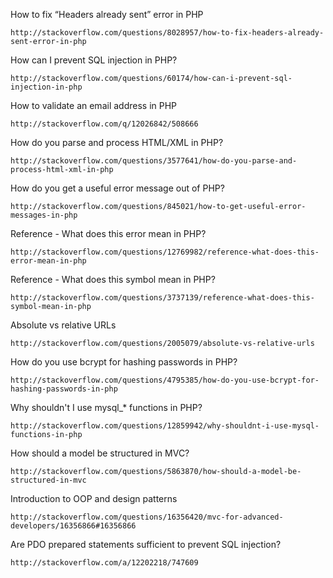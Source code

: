 How to fix “Headers already sent” error in PHP

    http://stackoverflow.com/questions/8028957/how-to-fix-headers-already-sent-error-in-php

How can I prevent SQL injection in PHP?

    http://stackoverflow.com/questions/60174/how-can-i-prevent-sql-injection-in-php
    
How to validate an email address in PHP

    http://stackoverflow.com/q/12026842/508666
    
How do you parse and process HTML/XML in PHP?

    http://stackoverflow.com/questions/3577641/how-do-you-parse-and-process-html-xml-in-php
    
How do you get a useful error message out of PHP?
    
    http://stackoverflow.com/questions/845021/how-to-get-useful-error-messages-in-php
    
Reference - What does this error mean in PHP?

    http://stackoverflow.com/questions/12769982/reference-what-does-this-error-mean-in-php

Reference - What does this symbol mean in PHP?

    http://stackoverflow.com/questions/3737139/reference-what-does-this-symbol-mean-in-php
    
Absolute vs relative URLs

    http://stackoverflow.com/questions/2005079/absolute-vs-relative-urls
    
How do you use bcrypt for hashing passwords in PHP?

    http://stackoverflow.com/questions/4795385/how-do-you-use-bcrypt-for-hashing-passwords-in-php
    
Why shouldn't I use mysql_* functions in PHP?

    http://stackoverflow.com/questions/12859942/why-shouldnt-i-use-mysql-functions-in-php
    
How should a model be structured in MVC?

    http://stackoverflow.com/questions/5863870/how-should-a-model-be-structured-in-mvc

Introduction to OOP and design patterns

    http://stackoverflow.com/questions/16356420/mvc-for-advanced-developers/16356866#16356866

Are PDO prepared statements sufficient to prevent SQL injection?

    http://stackoverflow.com/a/12202218/747609
